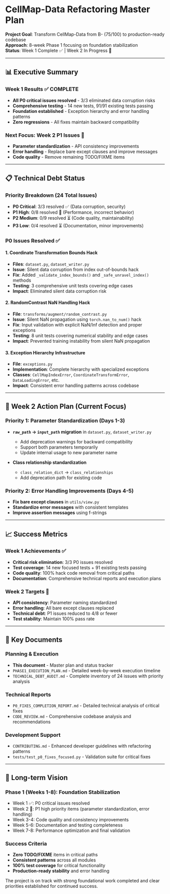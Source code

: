 # CellMap-Data Refactoring Master Plan

**Project Goal**: Transform CellMap-Data from B- (75/100) to production-ready codebase  
**Approach**: 8-week Phase 1 focusing on foundation stabilization  
**Status**: Week 1 Complete ✅ | Week 2 In Progress 🔄

---

## 📊 Executive Summary

### Week 1 Results ✅ COMPLETE
- **All P0 critical issues resolved** - 3/3 eliminated data corruption risks
- **Comprehensive testing** - 14 new tests, 91/91 existing tests passing
- **Foundation established** - Exception hierarchy and error handling patterns
- **Zero regressions** - All fixes maintain backward compatibility

### Next Focus: Week 2 P1 Issues 🔄
- **Parameter standardization** - API consistency improvements
- **Error handling** - Replace bare except clauses and improve messages
- **Code quality** - Remove remaining TODO/FIXME items

---

## 📋 Technical Debt Status

### Priority Breakdown (24 Total Issues)
- **P0 Critical**: 3/3 resolved ✅ (Data corruption, security)
- **P1 High**: 0/8 resolved 🔄 (Performance, incorrect behavior) 
- **P2 Medium**: 0/9 resolved ⏳ (Code quality, maintainability)
- **P3 Low**: 0/4 resolved ⏳ (Documentation, minor improvements)

### P0 Issues Resolved ✅

#### 1. Coordinate Transformation Bounds Hack
- **Files**: `dataset.py`, `dataset_writer.py`
- **Issue**: Silent data corruption from index out-of-bounds hack
- **Fix**: Added `_validate_index_bounds()` and `_safe_unravel_index()` methods
- **Testing**: 3 comprehensive unit tests covering edge cases
- **Impact**: Eliminated silent data corruption risk

#### 2. RandomContrast NaN Handling Hack  
- **File**: `transforms/augment/random_contrast.py`
- **Issue**: Silent NaN propagation using `torch.nan_to_num()` hack
- **Fix**: Input validation with explicit NaN/Inf detection and proper exceptions
- **Testing**: 8 unit tests covering numerical stability and edge cases
- **Impact**: Prevented training instability from silent NaN propagation

#### 3. Exception Hierarchy Infrastructure
- **File**: `exceptions.py`
- **Implementation**: Complete hierarchy with specialized exceptions
- **Classes**: `CellMapIndexError`, `CoordinateTransformError`, `DataLoadingError`, etc.
- **Impact**: Consistent error handling patterns across codebase

---

## 🚀 Week 2 Action Plan (Current Focus)

### Priority 1: Parameter Standardization (Days 1-3)
- **`raw_path` → `input_path` migration** in `dataset.py`, `dataset_writer.py`
  - Add deprecation warnings for backward compatibility
  - Support both parameters temporarily
  - Update internal usage to new parameter name
  
- **Class relationship standardization**
  - `class_relation_dict` → `class_relationships`
  - Add deprecation path for existing code

### Priority 2: Error Handling Improvements (Days 4-5)  
- **Fix bare except clauses** in `utils/view.py`
- **Standardize error messages** with consistent templates
- **Improve assertion messages** using f-strings

---

## 📈 Success Metrics

### Week 1 Achievements ✅
- **Critical risk elimination**: 3/3 P0 issues resolved
- **Test coverage**: 14 new focused tests + 91 existing tests passing
- **Code quality**: 100% hack code removal from critical paths
- **Documentation**: Comprehensive technical reports and execution plans

### Week 2 Targets 🎯
- **API consistency**: Parameter naming standardized
- **Error handling**: All bare except clauses replaced
- **Technical debt**: P1 issues reduced to 4/8 or fewer
- **Test stability**: Maintain 100% pass rate

---

## 📁 Key Documents

### Planning & Execution
- **This document** - Master plan and status tracker
- `PHASE1_EXECUTION_PLAN.md` - Detailed week-by-week execution timeline
- `TECHNICAL_DEBT_AUDIT.md` - Complete inventory of 24 issues with priority analysis

### Technical Reports  
- `P0_FIXES_COMPLETION_REPORT.md` - Detailed technical analysis of critical fixes
- `CODE_REVIEW.md` - Comprehensive codebase analysis and recommendations

### Development Support
- `CONTRIBUTING.md` - Enhanced developer guidelines with refactoring patterns
- `tests/test_p0_fixes_focused.py` - Validation suite for critical fixes

---

## 🎯 Long-term Vision

### Phase 1 (Weeks 1-8): Foundation Stabilization
- Week 1 ✅: P0 critical issues resolved
- Week 2 🔄: P1 high priority items (parameter standardization, error handling)
- Week 3-4: Code quality and consistency improvements
- Week 5-6: Documentation and testing completeness
- Week 7-8: Performance optimization and final validation

### Success Criteria
- **Zero TODO/FIXME** items in critical paths
- **Consistent patterns** across all modules  
- **100% test coverage** for critical functionality
- **Production-ready stability** and error handling

The project is on track with strong foundational work completed and clear priorities established for continued success.
